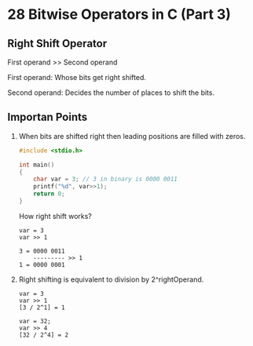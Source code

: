 # 28 Bitwise Operators in C (Part 3)

## Right Shift Operator

First operand >> Second operand

First operand: Whose bits get right shifted.

Second operand: Decides the number of places to shift the bits.

## Importan Points

1. When bits are shifted right then leading positions are filled with zeros.

   ```c
   #include <stdio.h>

   int main()
   {
       char var = 3; // 3 in binary is 0000 0011
       printf("%d", var>>1);
       return 0;
   }
   ```

   How right shift works?

   ```
   var = 3
   var >> 1

   3 = 0000 0011
       --------- >> 1
   1 = 0000 0001
   ```

2. Right shifting is equivalent to division by 2^rightOperand.

   ```
   var = 3
   var >> 1
   [3 / 2^1] = 1

   var = 32;
   var >> 4
   [32 / 2^4] = 2
   ```
